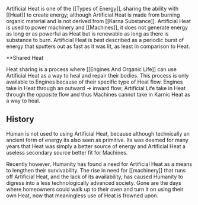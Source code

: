 Artificial Heat is one of the [[Types of Energy]], sharing the ability with [[Heat]] to create energy; although Artificial Heat is made from burning organic material and is not derived from [[Karna Substance]]. Artificial Heat is used to power machinery and [[Machines]], it does not generate energy as long or as powerful as Heat but is renewable as long as there is substance to burn. Artificial Heat is best described as a periodic burst of energy that sputters out as fast as it was lit, as least in comparison to Heat.

**Shared Heat

Heat sharing is a process where [[Engines And Organic Life]] can use Artificial Heat as a way to heal and repair their bodies. This process is only available to Engines because of their specific type of Heat flow. Engines take in Heat through an outward -> inward flow; Artificial Life take in Heat through the opposite flow and thus Machines cannot take in Karnic Heat as a way to heal. 

## History

Human is not used to using Artificial Heat, because although technically an ancient form of energy its also seen as primitive. Its was deemed for many years that Heat was simply a better source of energy and Artificial Heat a useless secondary source better fit for Machines. 

Recently however, Humanity has found a need for Artificial Heat as a means to lengthen their survivability. The rise in need for [[machinery]] that runs off Artificial Heat, and the lack of its availability, has caused Humanity to digress into a less technologically advanced society. Gone are the days where homeowners could walk up to their oven and turn it on using their own Heat, now that meaningless use of Heat is frowned upon. 


